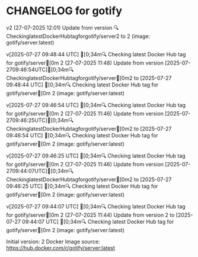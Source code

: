 CHANGELOG for gotify
===================
v2 (27-07-2025 12:01)
    Update from version 🔍CheckinglatestDockerHubtagforgotify/server2 to 2 (image: gotify/server:latest)


v[2025-07-27 09:48:44 UTC] [0;34m🔍 Checking latest Docker Hub tag for gotify/server[0m
2 (27-07-2025 11:48)
    Update from version [2025-07-2709:46:54UTC][0;34m🔍CheckinglatestDockerHubtagforgotify/server[0m2 to [2025-07-27 09:48:44 UTC] [0;34m🔍 Checking latest Docker Hub tag for gotify/server[0m
2 (image: gotify/server:latest)


v[2025-07-27 09:46:54 UTC] [0;34m🔍 Checking latest Docker Hub tag for gotify/server[0m
2 (27-07-2025 11:46)
    Update from version [2025-07-2709:46:25UTC][0;34m🔍CheckinglatestDockerHubtagforgotify/server[0m2 to [2025-07-27 09:46:54 UTC] [0;34m🔍 Checking latest Docker Hub tag for gotify/server[0m
2 (image: gotify/server:latest)


v[2025-07-27 09:46:25 UTC] [0;34m🔍 Checking latest Docker Hub tag for gotify/server[0m
2 (27-07-2025 11:46)
    Update from version [2025-07-2709:44:07UTC][0;34m🔍CheckinglatestDockerHubtagforgotify/server[0m2 to [2025-07-27 09:46:25 UTC] [0;34m🔍 Checking latest Docker Hub tag for gotify/server[0m
2 (image: gotify/server:latest)


v[2025-07-27 09:44:07 UTC] [0;34m🔍 Checking latest Docker Hub tag for gotify/server[0m
2 (27-07-2025 11:44)
    Update from version 2 to [2025-07-27 09:44:07 UTC] [0;34m🔍 Checking latest Docker Hub tag for gotify/server[0m
2 (image: gotify/server:latest)



Initial version: 2
Docker Image source: https://hub.docker.com/r/gotify/server:latest

